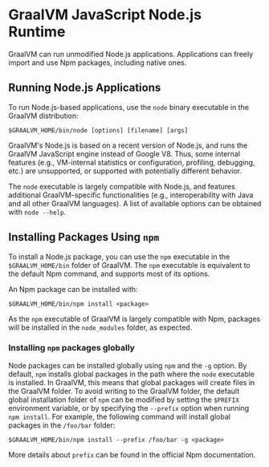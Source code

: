 # GraalVM JavaScript Node.js Runtime

GraalVM can run unmodified Node.js applications.
Applications can freely import and use Npm packages, including native ones.

## Running Node.js Applications

To run Node.js-based applications, use the `node` binary executable in the GraalVM distribution:
```
$GRAALVM_HOME/bin/node [options] [filename] [args]
```

GraalVM's Node.js is based on a recent version of Node.js, and runs the GraalVM JavaScript engine instead of Google V8. Thus, some internal features (e.g., VM-internal statistics or configuration, profiling, debugging, etc.) are unsupported, or supported with potentially different behavior.

The `node` executable is largely compatible with Node.js, and features additional GraalVM-specific functionalities (e.g., interoperability with Java and all other GraalVM languages).
A list of available options can be obtained with `node --help`.

## Installing Packages Using `npm`

To install a Node.js package, you can use the `npm` executable in the `$GRAALVM_HOME/bin` folder of GraalVM.
The `npm` executable is equivalent to the default Npm command, and supports most of its options.

An Npm package can be installed with:
```
$GRAALVM_HOME/bin/npm install <package>
```
As the `npm` executable of GraalVM is largely compatible with Npm, packages will be installed in the `node_modules` folder, as expected.

### Installing `npm` packages globally

Node packages can be installed globally using `npm` and the `-g` option.
By default, `npm` installs global packages in the path where the `node` executable is installed.
In GraalVM, this means that global packages will create files in the GraalVM folder.
To avoid writing to the GraalVM folder, the default global installation folder of `npm` can be modified by setting the `$PREFIX` environment variable, or by specifying the `--prefix` option when running `npm install`.
For example, the following command will install global packages in the `/foo/bar` folder:
```
$GRAALVM_HOME/bin/npm install --prefix /foo/bar -g <package>
```
More details about `prefix` can be found in the official Npm documentation.
